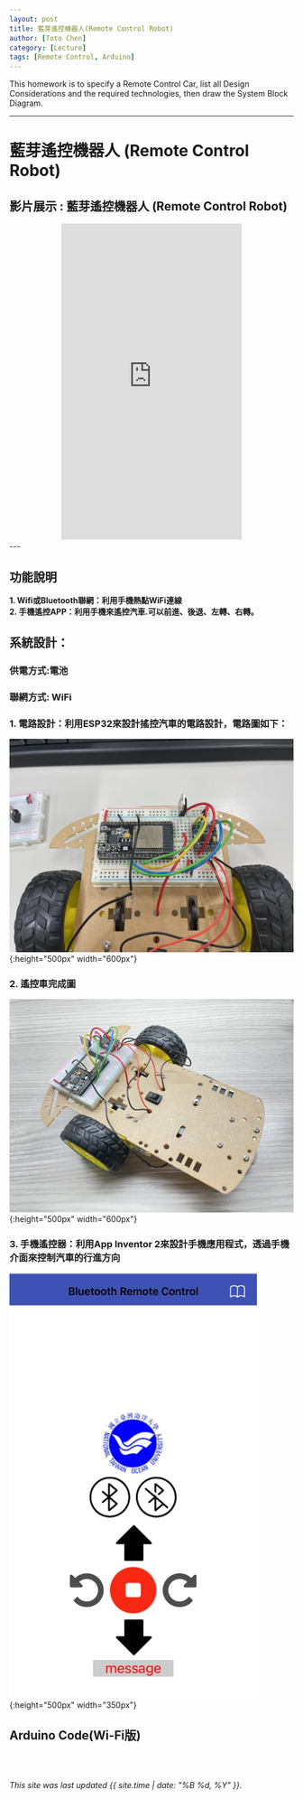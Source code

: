 ```yaml
---
layout: post
title: 藍芽遙控機器人(Remote Control Robot)
author: [Toto Chen]
category: [Lecture]
tags: [Remote Control, Arduino]
---
```


This homework is to specify a Remote Control Car, list all Design Considerations and the required technologies, then draw the System Block Diagram.

---

# 藍芽遙控機器人 (Remote Control Robot)

## 影片展示 : 藍芽遙控機器人 (Remote Control Robot)
<div align="center">
<iframe width="320" height="560" src="https://www.youtube.com/embed/kDWMcbzpWGE?autoplay=1&loop=1" title="Demo Remote Control Car" frameborder="0" allow="accelerometer; autoplay; clipboard-write; encrypted-media; gyroscope; picture-in-picture; web-share" allowfullscreen></iframe>
</div>
---

## 功能說明
**1. Wifi或Bluetooth聯網：利用手機熱點WiFi連線** <br>
**2. 手機遙控APP：利用手機來遙控汽車.可以前進、後退、左轉、右轉。** <br>


## 系統設計：
### 供電方式:電池 
### 聯網方式: WiFi

### 1. 電路設計：利用ESP32來設計搖控汽車的電路設計，電路圖如下：

![](https://github.com/totochen/MCU_2023/blob/master/images/circuit.jpg){:height="500px" width="600px"}


### 2. 遙控車完成圖 

![](https://github.com/totochen/MCU_2023/blob/master/images/remote_car.jpg?raw=true){:height="500px" width="600px"}



### 3. 手機遙控器：利用App Inventor 2來設計手機應用程式，透過手機介面來控制汽車的行進方向 

![](https://github.com/totochen/MCU_2023/blob/master/images/APP_UI.jpg?raw=true){:height="500px" width="350px"}


## Arduino Code(Wi-Fi版)





<br>
<br>

*This site was last updated {{ site.time | date: "%B %d, %Y" }}.*

